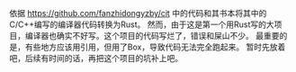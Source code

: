 依据 https://github.com/fanzhidongyzby/cit 中的代码和其书本将其中的C/C++编写的编译器代码转换为Rust。
然而，由于这是第一个用Rust写的大项目，编译器也确实不好写。这个项目的代码写烂了，错误和屎山不少。
最重要的是，有些地方应该用引用，但用了Box，导致代码无法完全跑起来。
暂时先放着吧，后续有时间的话，再把这个项目的坑补上吧。